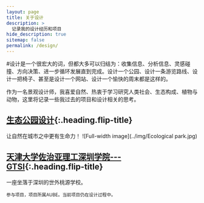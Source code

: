 ```yaml
---
layout: page
title: 关于设计
description: >
  记录我的设计经历和项目
hide_description: true
sitemap: false
permalink: /design/
---
```


#设计是一个很宏大的词，但都大多可以归结为：收集信息、分析信息、灵感碰撞、方向决策、进一步循环发展直到完成。设计一个公园、设计一条游览路线、设计一把椅子、甚至是设计一个网站、设计一个愉快的周末都是这样的。

作为一名景观设计师，我喜爱自然、热衷于学习研究人类社会、生态构成、植物与动物，这里将记录一些我过去的项目和设计相关的思考。

## [生态公园设计]{:.heading.flip-title}
让自然在城市之中更有生命力！
![Full-width image](../img/Ecological park.jpg)

## [天津大学佐治亚理工深圳学院---GTSI]{:.heading.flip-title}
一座坐落于深圳的世外桃源学校。

<sub>参与项目，项目所属AUBE。当前项目仍在设计过程中。</sub>

[生态公园设计]: ecological_park.md
[天津大学佐治亚理工深圳学院---GTSI]: gtsi.md
